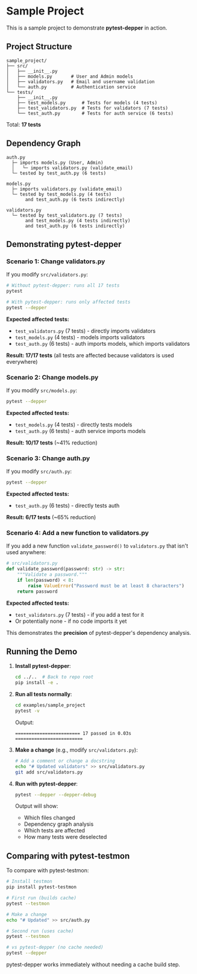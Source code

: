 # Sample Project

This is a sample project to demonstrate **pytest-depper** in action.

## Project Structure

```
sample_project/
├── src/
│   ├── __init__.py
│   ├── models.py       # User and Admin models
│   ├── validators.py   # Email and username validation
│   └── auth.py         # Authentication service
└── tests/
    ├── __init__.py
    ├── test_models.py      # Tests for models (4 tests)
    ├── test_validators.py  # Tests for validators (7 tests)
    └── test_auth.py        # Tests for auth service (6 tests)
```

Total: **17 tests**

## Dependency Graph

```
auth.py
  ├─ imports models.py (User, Admin)
  │   └─ imports validators.py (validate_email)
  └─ tested by test_auth.py (6 tests)

models.py
  ├─ imports validators.py (validate_email)
  └─ tested by test_models.py (4 tests)
       and test_auth.py (6 tests indirectly)

validators.py
  └─ tested by test_validators.py (7 tests)
       and test_models.py (4 tests indirectly)
       and test_auth.py (6 tests indirectly)
```

## Demonstrating pytest-depper

### Scenario 1: Change validators.py

If you modify `src/validators.py`:

```bash
# Without pytest-depper: runs all 17 tests
pytest

# With pytest-depper: runs only affected tests
pytest --depper
```

**Expected affected tests:**
- `test_validators.py` (7 tests) - directly imports validators
- `test_models.py` (4 tests) - models imports validators
- `test_auth.py` (6 tests) - auth imports models, which imports validators

**Result: 17/17 tests** (all tests are affected because validators is used everywhere)

### Scenario 2: Change models.py

If you modify `src/models.py`:

```bash
pytest --depper
```

**Expected affected tests:**
- `test_models.py` (4 tests) - directly tests models
- `test_auth.py` (6 tests) - auth service imports models

**Result: 10/17 tests** (~41% reduction)

### Scenario 3: Change auth.py

If you modify `src/auth.py`:

```bash
pytest --depper
```

**Expected affected tests:**
- `test_auth.py` (6 tests) - directly tests auth

**Result: 6/17 tests** (~65% reduction)

### Scenario 4: Add a new function to validators.py

If you add a new function `validate_password()` to `validators.py` that isn't used anywhere:

```python
# src/validators.py
def validate_password(password: str) -> str:
    """Validate a password."""
    if len(password) < 8:
        raise ValueError("Password must be at least 8 characters")
    return password
```

**Expected affected tests:**
- `test_validators.py` (7 tests) - if you add a test for it
- Or potentially none - if no code imports it yet

This demonstrates the **precision** of pytest-depper's dependency analysis.

## Running the Demo

1. **Install pytest-depper**:
   ```bash
   cd ../..  # Back to repo root
   pip install -e .
   ```

2. **Run all tests normally**:
   ```bash
   cd examples/sample_project
   pytest -v
   ```

   Output:
   ```
   ======================== 17 passed in 0.03s =========================
   ```

3. **Make a change** (e.g., modify `src/validators.py`):
   ```bash
   # Add a comment or change a docstring
   echo "# Updated validators" >> src/validators.py
   git add src/validators.py
   ```

4. **Run with pytest-depper**:
   ```bash
   pytest --depper --depper-debug
   ```

   Output will show:
   - Which files changed
   - Dependency graph analysis
   - Which tests are affected
   - How many tests were deselected

## Comparing with pytest-testmon

To compare with pytest-testmon:

```bash
# Install testmon
pip install pytest-testmon

# First run (builds cache)
pytest --testmon

# Make a change
echo "# Updated" >> src/auth.py

# Second run (uses cache)
pytest --testmon

# vs pytest-depper (no cache needed)
pytest --depper
```

pytest-depper works immediately without needing a cache build step.
